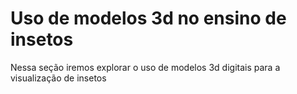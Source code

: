 <h1>Uso de modelos 3d no ensino de insetos</h1>
<p>Nessa seção iremos explorar o uso de modelos 3d digitais para a visualização de insetos </p>

